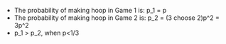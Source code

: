

- The probability of making hoop in Game 1 is: p_1 =  p
- The probability of making hoop in Game 2 is: p_2 = (3 choose 2)p^2 = 3p^2
- p_1 > p_2, when p<1/3
